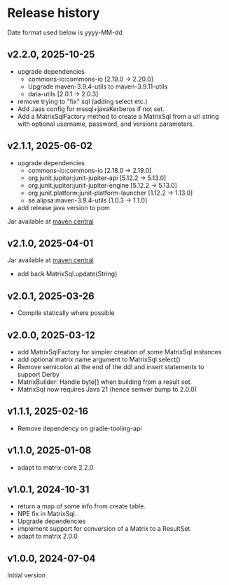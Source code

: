 # Release history
Date format used below is yyyy-MM-dd

## v2.2.0, 2025-10-25
- upgrade dependencies
  - commons-io:commons-io [2.19.0 -> 2.20.0]
  - Upgrade maven-3.9.4-utils to maven-3.9.11-utils
  - data-utils [2.0.1 -> 2.0.3]
- remove trying to "fix" sql (adding select etc.) 
- Add Jaas config for mssql+javaKerberos if not set.
- Add a MatrixSqlFactory method to create a MatrixSql from a url string with optional username, password, and versions parameters.

## v2.1.1, 2025-06-02
- upgrade dependencies
  - commons-io:commons-io [2.18.0 -> 2.19.0]
  - org.junit.jupiter:junit-jupiter-api [5.12.2 -> 5.13.0]
  - org.junit.jupiter:junit-jupiter-engine [5.12.2 -> 5.13.0]
  - org.junit.platform:junit-platform-launcher [1.12.2 -> 1.13.0]
  - se.alipsa:maven-3.9.4-utils [1.0.3 -> 1.1.0]
- add release java version to pom

Jar available at [maven central](https://repo1.maven.org/maven2/se/alipsa/matrix/matrix-sql/2.1.1/matrix-sql-2.1.1.jar)

## v2.1.0, 2025-04-01
Jar available at [maven central](https://repo1.maven.org/maven2/se/alipsa/matrix/matrix-sql/2.1.0/matrix-sql-2.1.0.jar)

- add back MatrixSql.update(String)

## v2.0.1, 2025-03-26
- Compile statically where possible 

## v2.0.0, 2025-03-12
- add MatrixSqlFactory for simpler creation of some MatrixSql instances
- add optional matrix name argument to MatrixSql.select()
- Remove semicolon at the end of the ddl and insert statements to support Derby
- MatrixBuilder: Handle byte[] when building from a result set. 
- MatrixSql now requires Java 21 (hence semver bump to 2.0.0)

## v1.1.1, 2025-02-16
- Remove dependency on gradle-tooling-api

## v1.1.0, 2025-01-08
- adapt to matrix-core 2.2.0

## v1.0.1, 2024-10-31
- return a map of some info from create table. 
- NPE fix in MatrixSql. 
- Upgrade dependencies
- implement support for conversion of a Matrix to a ResultSet
- adapt to matrix 2.0.0

## v1.0.0, 2024-07-04
Initial version